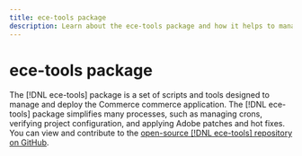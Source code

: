 ```yaml
---
title: ece-tools package
description: Learn about the ece-tools package and how it helps to manage and deploy Adobe Commerce.
---
```


# ece-tools package

The [!DNL ece-tools] package is a set of scripts and tools designed to manage and deploy the Commerce commerce application. The [!DNL ece-tools] package simplifies many processes, such as managing crons, verifying project configuration, and applying Adobe patches and hot fixes. You can view and contribute to the [open-source [!DNL ece-tools] repository on GitHub][ece-repo].

<!-- link definitions -->

[ece-repo]: https://github.com/magento/ece-tools
